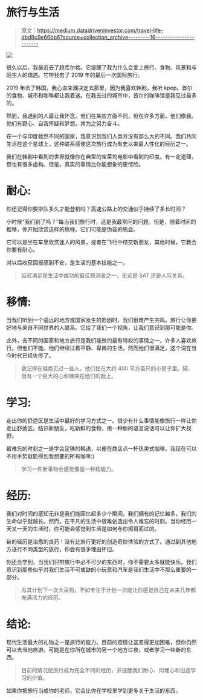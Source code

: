 # 旅行与生活

> 原文：<https://medium.datadriveninvestor.com/travel-life-dbd8c9e66bb6?source=collection_archive---------16----------------------->

![](img/31b8700254023a8466cd8476266b8554.png)

很久以后，我最近去了趟库尔格。它提醒了我为什么会爱上旅行、食物、风景和与陌生人的偶遇。它带我去了 2019 年的最后一次国际旅行。

2019 年去了韩国。我心血来潮决定去那里，因为我喜欢韩剧，我听 kpop。首尔的食物、城市和咖啡都让我着迷。在我去过的城市中，首尔的咖啡馆是我见过最多的。

然而，我遇到的人最让我怀念。他们在某些方面不同，但在许多方面，他们像我。他们有野心、自我怀疑和梦想，并为之努力奋斗。

在一个与印度截然不同的国家，我意识到我们人类并没有那么大的不同。我们共同生活在这个星球上，这种联系感使这次旅行成为有史以来最人性化的经历之一。

我们在韩剧中看到的世界就像你在典型的宝莱坞电影中看到的印度。有一定道理，但也有很多虚构。但是，真实的事情比你能想象的更惊险。

# 耐心:

你还记得你要排队多久才能登机吗？高速公路上的交通似乎持续了多长时间？

小时候“我们到了吗？”每当我们旅行时，这是我最常问的问题。但是，随着时间的推移，你开始欣赏这样的旅程。它们可能是伪装的机会。

它可以是坐在车里欣赏迷人的风景，或者在飞行中结交新朋友，其他时候，它教会你要有耐心。

对以后收获回报感到不安，是生活的基本技能之一。

> 延迟满足是生活中成功的最佳预测者之一，无论是 SAT 还是人际关系。

# 移情:

当我们听到一个遥远的地方或国家发生的悲剧时，我们很难产生共鸣。旅行让你更好地与来自不同世界的人联系。它给了我们一个视角，让我们意识到那可能是你。

此外，去不同的国家和地方旅行是我们能做的最有特权的事情之一。许多人喜欢旅行，但他们不能。他们继续过着平静、卑微的生活，然而他们很满足，这个词在当今时代已经失传了。

> 我记得在越南见过一些人，他们住在大约 400 平方英尺的小房子里。脚，但有一个巨大的心和微笑在他们的脸上。

# 学习:

走出你的舒适区是生活中最好的学习方式之一。很少有什么事情能像旅行一样让你走出舒适区。结识新朋友，吃新鲜的食物，用一种新的语言说话可以让你扩大视野。

最难忘的时刻之一是学会足够的韩语，以便在商店点一杯热美式咖啡。我现在可以不用手势就能得到我想要的所有咖啡:)

> 学习一件新事物会感觉像是一种超能力。

# 经历:

我们对时间的感知无非是我们能回忆起多少个瞬间。我们拥有的记忆越多，我们的生命似乎就越长。然而，在平凡的生活中很难创造出令人难忘的时刻。当你经历一天又一天的生活时，你可能会感觉到生活是如何与你擦肩而过的。

新的经历是治愈的良药！没有比旅行更好的创造奇妙体验的方式了。通过到其他地方进行不同类型的旅行，你会有很多理由怀旧。

你还会学到，当我们只带旅行中必不可少的东西时，你不需要太多就能快乐。我们意识到那些似乎对我们生活不可或缺的小玩意和汽车是我们生活中不那么重要的一部分。

> 与其计划下一次大采购，不如专注于计划一次能让你感觉自己在未来几年都充满活力的经历。

# 结论:

现代生活最大的礼物之一是旅行的能力。目前的疫情让这变得更加困难，但你仍然可以去当地旅游。可能是在你所在城市的另一个地方过夜，或者学习一些新的东西。

> 目前的情况使旅行成为完全不同的经历，并提醒我们耐心、同理心和沿途学习的价值。

如果你把旅行当成你的老师，它会比你在学校里学到更多关于生活的东西。